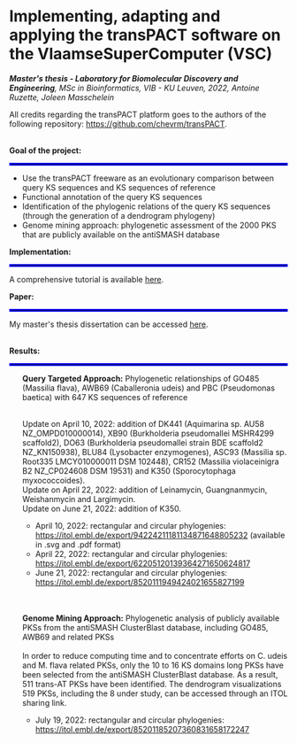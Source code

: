 # Implementing, adapting and applying the transPACT software on the VlaamseSuperComputer (VSC)
<i> <b>Master's thesis - Laboratory for Biomolecular Discovery and Engineering</b>, MSc in Bioinformatics, VIB - KU Leuven, 2022, Antoine Ruzette, Joleen Masschelein</i>

All credits regarding the transPACT platform goes to the authors of the following repository: https://github.com/chevrm/transPACT.
<br><br>

**Goal of the project:** 
<hr style="border:2px solid blue">

- Use the transPACT freeware as an evolutionary comparison between query KS sequences and KS sequences of reference
- Functional annotation of the query KS sequences 
- Identification of the phylogenic relations of the query KS sequences (through the generation of a dendrogram phylogeny)
- Genome mining approach: phylogenetic assessment of the 2000 PKS that are publicly available on the antiSMASH database <br>

**Implementation:**
<hr style="border:2px solid blue">

A comprehensive tutorial is available [here](https://antoineruzy.github.io/BDE-transPACT-implementation/docs/TransPACT%20tutorial.html). 
<br>

**Paper:**
<hr style="border:2px solid blue">

My master's thesis dissertation can be accessed [here](https://antoineruzy.github.io/BDE-transPACT-implementation/docs/paper/Ruzette,%20Masschelein,%202022.pdf).
<br><br>

<b> Results: </b>
<hr style="border:2px solid blue">

<ul> <b>Query Targeted Approach:</b> Phylogenetic relationships of GO485 (Massilia flava), AWB69 (Caballeronia udeis) and PBC (Pseudomonas baetica) with 647 KS sequences of reference <br><br>

Update on April 10, 2022: addition of DK441 (Aquimarina sp. AU58 NZ_OMPD010000014), XB90 (Burkholderia pseudomallei MSHR4299 scaffold2), DO63 (Burkholderia pseudomallei strain BDE scaffold2 NZ_KN150938), BLU84 (Lysobacter enzymogenes), ASC93 (Massilia sp. Root335 LMCY010000011 DSM 102448), CR152 (Massilia violaceinigra B2 NZ_CP024608 DSM 19531) and K350 (Sporocytophaga myxococcoides). 
<br>Update on April 22, 2022: addition of Leinamycin, Guangnanmycin, Weishanmycin and Largimycin. 
<br>Update on June 21, 2022: addition of K350. 

- April 10, 2022: rectangular and circular phylogenies: https://itol.embl.de/export/94224211181134871648805232 (available in .svg and .pdf format) 
- April 22, 2022: rectangular and circular phylogenies: https://itol.embl.de/export/62205120139364271650624817
- June 21, 2022: rectangular and circular phylogenies: https://itol.embl.de/export/8520111949424021655827199 <br><br><br>

<b>Genome Mining Approach:</b> Phylogenetic analysis of publicly available PKSs from the antiSMASH ClusterBlast database, including GO485, AWB69 and related PKSs 
<br><br>
In order to reduce computing time and to concentrate efforts on C. udeis and M. flava related PKSs, only the 10 to 16 KS domains long PKSs have been selected from the antiSMASH ClusterBlast database. As a result, 511 trans-AT PKSs have been identified. The dendrogram visualizations 519 PKSs, including the 8 under study, can be accessed through an ITOL sharing link. 

- July 19, 2022: rectangular and circular phylogenies: https://itol.embl.de/export/85201185207360831658172247 
</ul>
